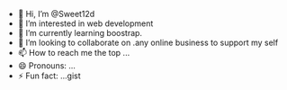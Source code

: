 - 👋 Hi, I’m @Sweet12d
- 👀 I’m interested in web development
- 🌱 I’m currently learning boostrap.
- 💞️ I’m looking to collaborate on .any online business to support my self
- 📫 How to reach me the top ...
- 😄 Pronouns: ...
- ⚡ Fun fact: ...gist 

<!---
Sweet12d/Sweet12d is a ✨ special ✨ repository because its `README.md` (this file) appears on your GitHub profile.
You can click the Preview link to take a look at your changes.
--->
